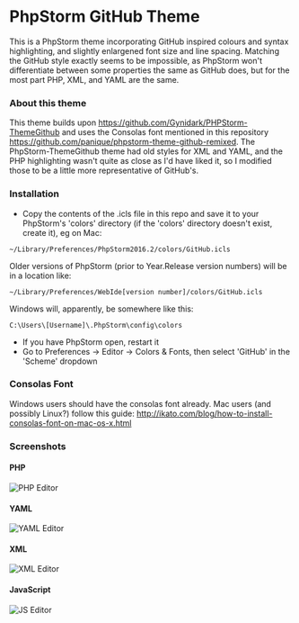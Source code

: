 # PhpStorm GitHub Theme

This is a PhpStorm theme incorporating GitHub inspired colours and syntax highlighting, and slightly enlargened font size and line spacing. Matching the GitHub style exactly seems to be impossible, as PhpStorm won't differentiate between some properties the same as GitHub does, but for the most part PHP, XML, and YAML are the same.

### About this theme

This theme builds upon https://github.com/Gynidark/PHPStorm-ThemeGithub and uses the Consolas font mentioned in this repository https://github.com/panique/phpstorm-theme-github-remixed. The PhpStorm-ThemeGithub theme had old styles for XML and YAML, and the PHP highlighting wasn't quite as close as I'd have liked it, so I modified those to be a little more representative of GitHub's.

### Installation

* Copy the contents of the .icls file in this repo and save it to your PhpStorm's 'colors' directory (if the 'colors' directory doesn't exist, create it), eg on Mac:

```
~/Library/Preferences/PhpStorm2016.2/colors/GitHub.icls
```

Older versions of PhpStorm (prior to Year.Release version numbers) will be in a location like:

```
~/Library/Preferences/WebIde[version number]/colors/GitHub.icls
```

Windows will, apparently, be somewhere like this:

```
C:\Users\[Username]\.PhpStorm\config\colors
```

* If you have PhpStorm open, restart it
* Go to Preferences -> Editor -> Colors & Fonts, then select 'GitHub' in the 'Scheme' dropdown


### Consolas Font

Windows users should have the consolas font already. Mac users (and possibly Linux?) follow this guide: http://ikato.com/blog/how-to-install-consolas-font-on-mac-os-x.html


### Screenshots

#### PHP

![PHP Editor](https://user-images.githubusercontent.com/11269635/26837426-aff9a432-4add-11e7-9a16-687e7b51a164.png)


#### YAML

![YAML Editor](https://user-images.githubusercontent.com/11269635/26837425-aff7656e-4add-11e7-958f-762d375fc758.png)


#### XML

![XML Editor](https://user-images.githubusercontent.com/11269635/26837427-affb13c6-4add-11e7-8af1-3abd1cb3e623.png)


#### JavaScript

![JS Editor](https://user-images.githubusercontent.com/1086726/27001703-8d7226ee-4dc8-11e7-9efe-6087ba71e901.png)
